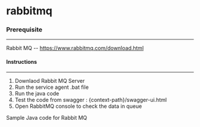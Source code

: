 # rabbitmq

### Prerequisite
-----------------
Rabbit MQ -- https://www.rabbitmq.com/download.html

#### Instructions
-----------------
1. Downlaod Rabbit MQ Server
2. Run the service agent .bat file
3. Run the java code 
4. Test the code from swagger : {context-path}/swagger-ui.html
5. Open RabbitMQ console to check the data in queue


Sample Java code for Rabbit MQ
